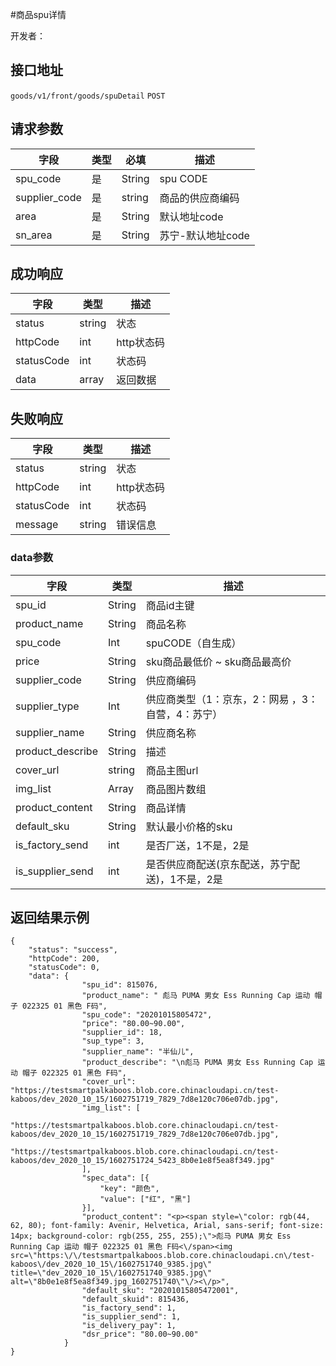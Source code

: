 #商品spu详情

开发者：

##  接口地址
`goods/v1/front/goods/spuDetail` `POST`
  
## 请求参数
| 字段 | 类型   | 必填 | 描述     |
| ---- | ------ | ---- | -------- |
| spu_code | 是 | String | spu CODE |
| supplier_code | 是 | string | 商品的供应商编码|
| area | 是 | String | 默认地址code |
| sn_area | 是 | String | 苏宁-默认地址code |

## 成功响应
| 字段       | 类型    | 描述        |
| ---------- | ------- | ----------- |
| status    | string  | 状态    |
| httpCode     | int  | http状态码    |
| statusCode | int  | 状态码 |
| data  | array  | 返回数据      |

## 失败响应
| 字段       | 类型    | 描述        |
| ---------- | ------- | ----------- |
| status    | string  | 状态    |
| httpCode     | int  | http状态码    |
| statusCode | int  | 状态码 |
| message  | string  | 错误信息      |

### data参数
| 字段       | 类型    | 描述        |
| ---------- | ------- | ----------- |
| spu_id | String | 商品id主键 |
| product_name | String | 商品名称 |
| spu_code | Int | spuCODE（自生成）|
| price | String | sku商品最低价 ~ sku商品最高价 |
| supplier_code | String | 供应商编码 |
| supplier_type | Int | 供应商类型（1：京东，2：网易 ，3：自营，4：苏宁）|
| supplier_name | String | 供应商名称 |
| product_describe | String | 描述 |
| cover_url | string | 商品主图url |
| img_list | Array | 商品图片数组 |
| product_content | String | 商品详情 |
| default_sku | String | 默认最小价格的sku |
| is_factory_send | int | 是否厂送，1不是，2是 |
| is_supplier_send | int | 是否供应商配送(京东配送，苏宁配送)，1不是，2是 |


## 返回结果示例
```
{
    "status": "success",
    "httpCode": 200,
    "statusCode": 0,
    "data": {
                "spu_id": 815076,
                "product_name": " 彪马 PUMA 男女 Ess Running Cap 运动 帽子 022325 01 黑色 F码",
                "spu_code": "20201015805472",
                "price": "80.00~90.00",
                "supplier_id": 18,
                "sup_type": 3,
                "supplier_name": "半仙儿",
                "product_describe": "\n彪马 PUMA 男女 Ess Running Cap 运动 帽子 022325 01 黑色 F码",
                "cover_url": "https://testsmartpalkaboos.blob.core.chinacloudapi.cn/test-kaboos/dev_2020_10_15/1602751719_7829_7d8e120c706e07db.jpg",
                "img_list": [
                    "https://testsmartpalkaboos.blob.core.chinacloudapi.cn/test-kaboos/dev_2020_10_15/1602751719_7829_7d8e120c706e07db.jpg", 
                    "https://testsmartpalkaboos.blob.core.chinacloudapi.cn/test-kaboos/dev_2020_10_15/1602751724_5423_8b0e1e8f5ea8f349.jpg"
                ],
                "spec_data": [{
                    "key": "颜色",
                    "value": ["红", "黑"]
                }],
                "product_content": "<p><span style=\"color: rgb(44, 62, 80); font-family: Avenir, Helvetica, Arial, sans-serif; font-size: 14px; background-color: rgb(255, 255, 255);\">彪马 PUMA 男女 Ess Running Cap 运动 帽子 022325 01 黑色 F码<\/span><img src=\"https:\/\/testsmartpalkaboos.blob.core.chinacloudapi.cn\/test-kaboos\/dev_2020_10_15\/1602751740_9385.jpg\" title=\"dev_2020_10_15\/1602751740_9385.jpg\" alt=\"8b0e1e8f5ea8f349.jpg_1602751740\"\/><\/p>",
                "default_sku": "20201015805472001",
                "default_skuid": 815436,
                "is_factory_send": 1,
                "is_supplier_send": 1,
                "is_delivery_pay": 1,
                "dsr_price": "80.00~90.00"
            }
}
```